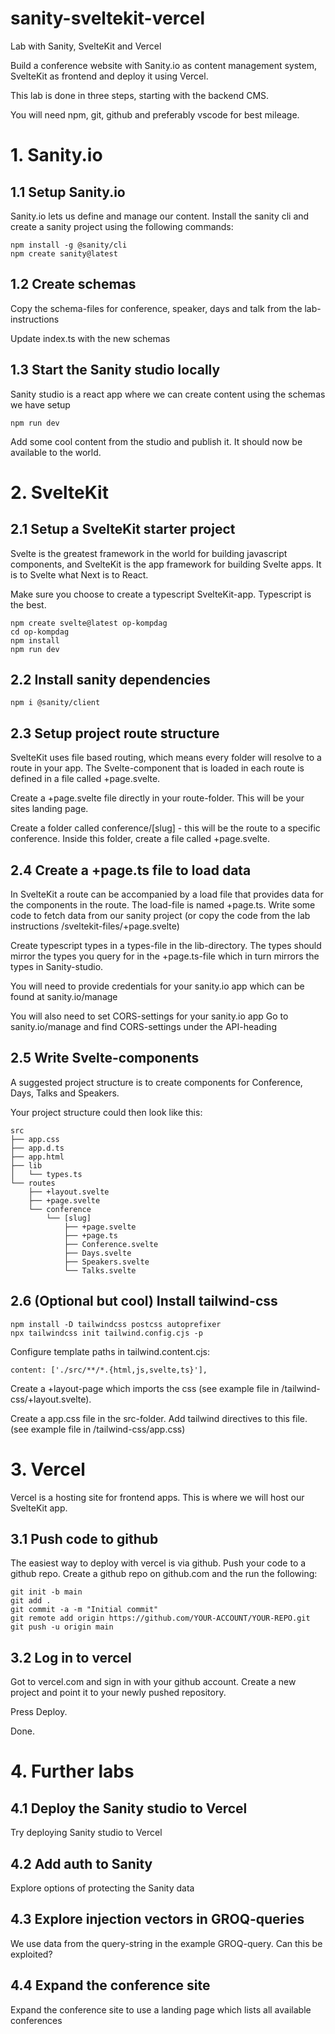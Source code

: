# sanity-sveltekit-vercel

Lab with Sanity, SvelteKit and Vercel

Build a conference website with Sanity.io as content management system, SvelteKit as frontend and deploy it using Vercel.

This lab is done in three steps, starting with the backend CMS.

You will need npm, git, github and preferably vscode for best mileage.

# 1. Sanity.io

## 1.1 Setup Sanity.io

Sanity.io lets us define and manage our content. Install the sanity cli and create a sanity project using the following commands:

```
npm install -g @sanity/cli
npm create sanity@latest
```

## 1.2 Create schemas

Copy the schema-files for conference, speaker, days and talk from the lab-instructions

Update index.ts with the new schemas

## 1.3 Start the Sanity studio locally

Sanity studio is a react app where we can create content using the schemas we have setup

```
npm run dev
```

Add some cool content from the studio and publish it. It should now be available to the world.

# 2. SvelteKit

## 2.1 Setup a SvelteKit starter project

Svelte is the greatest framework in the world for building javascript components, and SvelteKit is the app framework for building Svelte apps. It is to Svelte what Next is to React.

Make sure you choose to create a typescript SvelteKit-app. Typescript is the best.

```
npm create svelte@latest op-kompdag
cd op-kompdag
npm install
npm run dev
```

## 2.2 Install sanity dependencies

```
npm i @sanity/client
```

## 2.3 Setup project route structure

SvelteKit uses file based routing, which means every folder will resolve to a route in your app. The Svelte-component that is loaded in each route is defined in a file called +page.svelte.

Create a +page.svelte file directly in your route-folder. This will be your sites landing page.

Create a folder called conference/[slug] - this will be the route to a specific conference. Inside this folder, create a file called +page.svelte.

## 2.4 Create a +page.ts file to load data

In SvelteKit a route can be accompanied by a load file that provides data for the components in the route. The load-file is named +page.ts. Write some code to fetch data from our sanity project (or copy the code from the lab instructions /sveltekit-files/+page.svelte)

Create typescript types in a types-file in the lib-directory. The types should mirror the types you query for in the +page.ts-file which in turn mirrors the types in Sanity-studio.

You will need to provide credentials for your sanity.io app which can be found at sanity.io/manage

You will also need to set CORS-settings for your sanity.io app
Go to sanity.io/manage and find CORS-settings under the API-heading

## 2.5 Write Svelte-components

A suggested project structure is to create components for Conference, Days, Talks and Speakers.

Your project structure could then look like this:

```
src
├── app.css
├── app.d.ts
├── app.html
├── lib
│   └── types.ts
└── routes
    ├── +layout.svelte
    ├── +page.svelte
    └── conference
        └── [slug]
            ├── +page.svelte
            ├── +page.ts
            ├── Conference.svelte
            ├── Days.svelte
            ├── Speakers.svelte
            └── Talks.svelte

```

## 2.6 (Optional but cool) Install tailwind-css

```
npm install -D tailwindcss postcss autoprefixer
npx tailwindcss init tailwind.config.cjs -p
```

Configure template paths in tailwind.content.cjs:

```
content: ['./src/**/*.{html,js,svelte,ts}'],
```

Create a +layout-page which imports the css (see example file in /tailwind-css/+layout.svelte).

Create a app.css file in the src-folder. Add tailwind directives to this file. (see example file in /tailwind-css/app.css)

# 3. Vercel

Vercel is a hosting site for frontend apps. This is where we will host our SvelteKit app.

## 3.1 Push code to github

The easiest way to deploy with vercel is via github. Push your code to a github repo.
Create a github repo on github.com and the run the following:

```
git init -b main
git add .
git commit -a -m "Initial commit"
git remote add origin https://github.com/YOUR-ACCOUNT/YOUR-REPO.git
git push -u origin main
```

## 3.2 Log in to vercel

Got to vercel.com and sign in with your github account. Create a new project and point it to your newly pushed repository.

Press Deploy.

Done.

# 4. Further labs

## 4.1 Deploy the Sanity studio to Vercel

Try deploying Sanity studio to Vercel

## 4.2 Add auth to Sanity

Explore options of protecting the Sanity data

## 4.3 Explore injection vectors in GROQ-queries

We use data from the query-string in the example GROQ-query. Can this be exploited?

## 4.4 Expand the conference site

Expand the conference site to use a landing page which lists all available conferences
